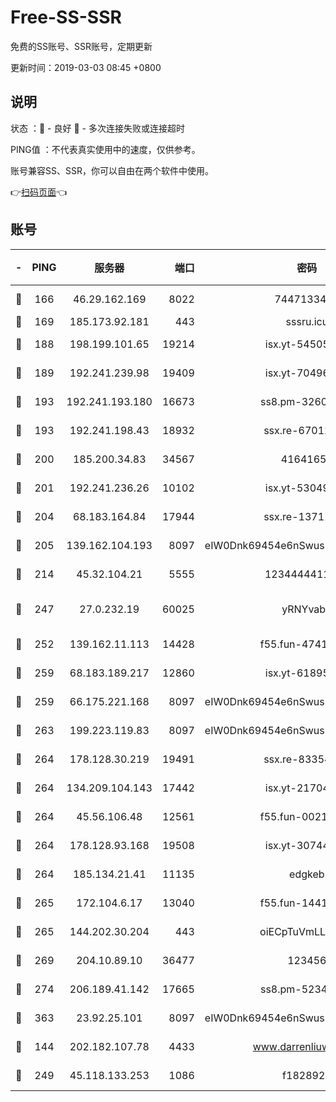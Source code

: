 # Free-SS-SSR

免费的SS账号、SSR账号，定期更新

更新时间：2019-03-03 08:45 +0800

## 说明

状态     ：🙂 - 良好 🙁 - 多次连接失败或连接超时

PING值   ：不代表真实使用中的速度，仅供参考。

账号兼容SS、SSR，你可以自由在两个软件中使用。

👉[扫码页面](https://liesauer.github.io/free-ss-ssr.github.io/)👈

## 账号

|-|PING|服务器|端口|密码|加密方式|区域|
|:----:|:----:|:-----:|-----:|:----:|:----:|:----:|
|🙂|166|46.29.162.169|8022|7447133485|aes-256-cfb|RU|
|🙂|169|185.173.92.181|443|sssru.icu|rc4-md5|RU|
|🙂|188|198.199.101.65|19214|isx.yt-54505291|aes-256-cfb|US|
|🙂|189|192.241.239.98|19409|isx.yt-70496605|aes-256-cfb|US|
|🙂|193|192.241.193.180|16673|ss8.pm-32602550|aes-256-cfb|US|
|🙂|193|192.241.198.43|18932|ssx.re-67012369|aes-256-cfb|US|
|🙂|200|185.200.34.83|34567|41641651|aes-256-cfb|US|
|🙂|201|192.241.236.26|10102|isx.yt-53049837|aes-256-cfb|US|
|🙂|204|68.183.164.84|17944|ssx.re-13711103|aes-256-cfb|US|
|🙂|205|139.162.104.193|8097|eIW0Dnk69454e6nSwuspv9DmS201tQ0D|aes-256-cfb|JP|
|🙂|214|45.32.104.21|5555|1234444411111|aes-256-cfb|SG|
|🙂|247|27.0.232.19|60025|yRNYvabB|xchacha20-ietf-poly1305|HK|
|🙂|252|139.162.11.113|14428|f55.fun-47410075|aes-256-cfb|SG|
|🙂|259|68.183.189.217|12860|isx.yt-61895505|aes-256-cfb|SG|
|🙂|259|66.175.221.168|8097|eIW0Dnk69454e6nSwuspv9DmS201tQ0D|aes-256-cfb|US|
|🙂|263|199.223.119.83|8097|eIW0Dnk69454e6nSwuspv9DmS201tQ0D|aes-256-cfb|US|
|🙂|264|178.128.30.219|19491|ssx.re-83354256|aes-256-cfb|SG|
|🙂|264|134.209.104.143|17442|isx.yt-21704008|aes-256-cfb|SG|
|🙂|264|45.56.106.48|12561|f55.fun-00211476|aes-256-cfb|US|
|🙂|264|178.128.93.168|19508|isx.yt-30744692|aes-256-cfb|SG|
|🙂|264|185.134.21.41|11135|edgkeb|aes-256-cfb|GB|
|🙂|265|172.104.6.17|13040|f55.fun-14418774|aes-256-cfb|US|
|🙂|265|144.202.30.204|443|oiECpTuVmLLxk4Ts|aes-256-cfb|US|
|🙂|269|204.10.89.10|36477|123456|aes-256-cfb|US|
|🙂|274|206.189.41.142|17665|ss8.pm-52341360|aes-256-cfb|SG|
|🙂|363|23.92.25.101|8097|eIW0Dnk69454e6nSwuspv9DmS201tQ0D|aes-256-cfb|US|
|🙂|144|202.182.107.78|4433|www.darrenliuwei.com|aes-256-cfb|JP|
|🙂|249|45.118.133.253|1086|f1828920|aes-256-cfb|SG|
